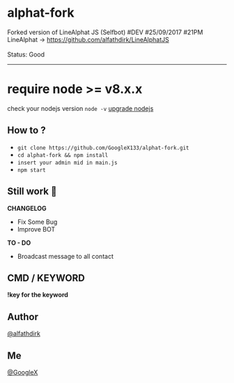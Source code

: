 # alphat-fork
Forked version of LineAlphat JS (Selfbot) #DEV #25/09/2017 #21PM
<br>LineAlphat -> https://github.com/alfathdirk/LineAlphatJS<br><br>Status: Good

<hr>

# require node >= v8.x.x
check your nodejs version
`node -v`
[upgrade nodejs](https://google.com/)


How to ?
------
- `git clone https://github.com/GoogleX133/alphat-fork.git`
- `cd alphat-fork && npm install`
- `insert your admin mid in main.js`
- `npm start`


Still work :construction_worker:
----
**CHANGELOG**
- Fix Some Bug
- Improve BOT

**TO - DO**
- Broadcast message to all contact

CMD / KEYWORD
------
**!key for the keyword**

Author
------
[@alfathdirk](https://instagram.com/alfathdirk)

Me
------
[@GoogleX](https://fb.me/m.rakha.f)
